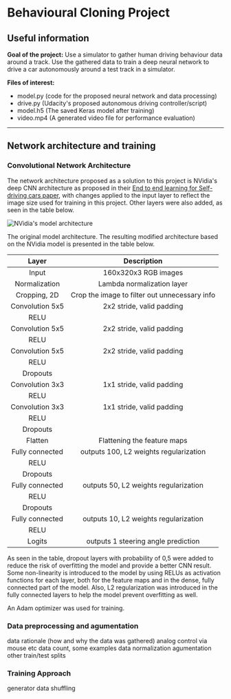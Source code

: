 # Behavioural Cloning Project


## Useful information

**Goal of the project:** Use a simulator to gather human driving 
behaviour data around a track. Use the gathered data to train a 
deep neural network to drive a car autonomously around a test track
in a simulator. 


**Files of interest:** 

- model.py (code for the proposed neural network and data processing)
- drive.py (Udacity's proposed autonomous driving controller/script)
- model.h5 (The saved Keras model after training)
- video.mp4 (A generated video file for performance evaluation)

---

## Network architecture and training

### Convolutional Network Architecture

The network architecture proposed as a solution to this project is 
NVidia's deep CNN architecture as proposed in their 
[End to end learning for Self-driving cars paper](https://arxiv.org/pdf/1604.07316.pdf),
with changes applied to the input layer to reflect the image size used for training in 
this project. Other layers were also added, as seen in the table below.

![NVidia's model architecture](./examples/placeholder.png) 

The original model architecture. The resulting modified architecture based on the 
NVidia model is presented in the table below.

| Layer         		| Description	        					    | 
|:---------------------:|:---------------------------------------------:| 
| Input         		| 160x320x3 RGB images                          |
| Normalization         | Lambda normalization layer                    |
| Cropping, 2D          | Crop the image to filter out unnecessary info |
| Convolution 5x5     	| 2x2 stride, valid padding                 	|
| RELU					|												|
| Convolution 5x5     	| 2x2 stride, valid padding                 	|
| RELU					|												|
| Convolution 5x5     	| 2x2 stride, valid padding                 	|
| RELU					|												|
| Dropouts              |                                               |
| Convolution 3x3     	| 1x1 stride, valid padding	                    |
| RELU					|												|
| Convolution 3x3     	| 1x1 stride, valid padding	                    |
| RELU					|												|
| Dropouts              |                                               |
| Flatten       	    | Flattening the feature maps   				|
| Fully connected		| outputs 100, L2 weights regularization   		|
| RELU					|												|
| Dropouts              |                                               |
| Fully connected		| outputs 50, L2 weights regularization  		|
| RELU					|												|
| Dropouts              |                                               |
| Fully connected		| outputs 10, L2 weights regularization   		|
| RELU					|												|
| Logits        		| outputs 1 steering angle prediction   		|


As seen in the table, dropout layers with probability of 0,5 were added to 
reduce the risk of overfitting the model and provide a better CNN result.
Some non-linearity is introduced to the model by using RELUs as activation 
functions for each layer, both for the feature maps and in the dense, fully 
connected part of the model. Also, L2 regularization was introduced in the 
fully connected layers to help the model prevent overfitting as well.

An Adam optimizer was used for training.


### Data preprocessing and agumentation

data rationale (how and why the data was gathered) analog control via mouse etc
data count, some examples
data normalization
agumentation
other
train/test splits

### Training Approach

generator
data shuffling
